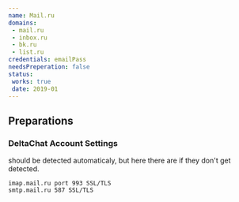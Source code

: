 ```yaml
---
name: Mail.ru
domains:
 - mail.ru 
 - inbox.ru
 - bk.ru
 - list.ru
credentials: emailPass
needsPreperation: false
status:
 works: true
 date: 2019-01
---
```


## Preparations

### DeltaChat Account Settings
should be detected automaticaly, but here there are if they don't get detected.
```
imap.mail.ru port 993 SSL/TLS
smtp.mail.ru 587 SSL/TLS 
```